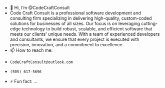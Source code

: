 - 👋 Hi, I’m @CodeCraftConsult
- Code Craft Consult is a professional software development and consulting firm specializing in delivering high-quality, custom-coded solutions for businesses of all sizes. Our focus is on leveraging cutting-edge technology to build robust, scalable, and efficient software that meets our clients' unique needs. With a team of experienced developers and consultants, we ensure that every project is executed with precision, innovation, and a commitment to excellence.
- 📫 How to reach me:
-     CodeCraftConsult@outlook.com
-     (505) 617-5696
- ⚡ Fun fact: ...

<!---
CodeCraftConsult/CodeCraftConsult is a ✨ special ✨ repository because its `README.md` (this file) appears on your GitHub profile.
You can click the Preview link to take a look at your changes.
--->
